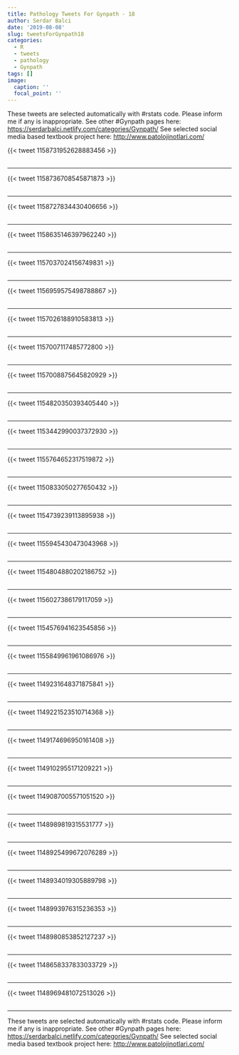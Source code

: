 ```yaml
---
title: Pathology Tweets For Gynpath - 18
author: Serdar Balci
date: '2019-08-08'
slug: tweetsForGynpath18
categories:
  - R
  - tweets
  - pathology
  - Gynpath
tags: []
image:
  caption: ''
  focal_point: ''
---
```



These tweets are selected automatically with #rstats code. Please inform me if any is inappropriate.
See other #Gynpath pages here: https://serdarbalci.netlify.com/categories/Gynpath/ 
See selected social media based textbook project here: http://www.patolojinotlari.com/

{{< tweet 1158731952628883456 >}}
<br>
<br>
<hr>
{{< tweet 1158736708545871873 >}}
<br>
<br>
<hr>
{{< tweet 1158727834430406656 >}}
<br>
<br>
<hr>
{{< tweet 1158635146397962240 >}}
<br>
<br>
<hr>
{{< tweet 1157037024156749831 >}}
<br>
<br>
<hr>
{{< tweet 1156959575498788867 >}}
<br>
<br>
<hr>
{{< tweet 1157026188910583813 >}}
<br>
<br>
<hr>
{{< tweet 1157007117485772800 >}}
<br>
<br>
<hr>
{{< tweet 1157008875645820929 >}}
<br>
<br>
<hr>
{{< tweet 1154820350393405440 >}}
<br>
<br>
<hr>
{{< tweet 1153442990037372930 >}}
<br>
<br>
<hr>
{{< tweet 1155764652317519872 >}}
<br>
<br>
<hr>
{{< tweet 1150833050277650432 >}}
<br>
<br>
<hr>
{{< tweet 1154739239113895938 >}}
<br>
<br>
<hr>
{{< tweet 1155945430473043968 >}}
<br>
<br>
<hr>
{{< tweet 1154804880202186752 >}}
<br>
<br>
<hr>
{{< tweet 1156027386179117059 >}}
<br>
<br>
<hr>
{{< tweet 1154576941623545856 >}}
<br>
<br>
<hr>
{{< tweet 1155849961961086976 >}}
<br>
<br>
<hr>
{{< tweet 1149231648371875841 >}}
<br>
<br>
<hr>
{{< tweet 1149221523510714368 >}}
<br>
<br>
<hr>
{{< tweet 1149174696950161408 >}}
<br>
<br>
<hr>
{{< tweet 1149102955171209221 >}}
<br>
<br>
<hr>
{{< tweet 1149087005571051520 >}}
<br>
<br>
<hr>
{{< tweet 1148989819315531777 >}}
<br>
<br>
<hr>
{{< tweet 1148925499672076289 >}}
<br>
<br>
<hr>
{{< tweet 1148934019305889798 >}}
<br>
<br>
<hr>
{{< tweet 1148993976315236353 >}}
<br>
<br>
<hr>
{{< tweet 1148980853852127237 >}}
<br>
<br>
<hr>
{{< tweet 1148658337833033729 >}}
<br>
<br>
<hr>
{{< tweet 1148969481072513026 >}}
<br>
<br>
<hr>


These tweets are selected automatically with #rstats code. Please inform me if any is inappropriate.
See other #Gynpath pages here: https://serdarbalci.netlify.com/categories/Gynpath/ 
See selected social media based textbook project here: http://www.patolojinotlari.com/
